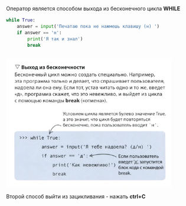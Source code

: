 Оператор является способом выхода из бесконечного цикла **WHILE**
```python
while True:
    answer = input('Печатаю пока не нажмешь клавишу (н) ')
    if answer == 'н':
	    print('Я так и знал')
	    break
    
```
![](../../01.Программирование_на_Pyth_для_детей/_Pictures/Pasted%20image%2020250305224241.png)

Второй способ выйти из зацикливания - нажать **ctrl+C**